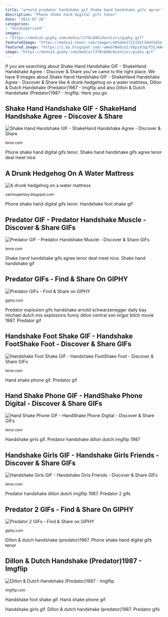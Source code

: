 ```yaml
---
title: "arnold predator handshake gif Shake hand handshake gifs agree tenor deal meet nice"
description: "Phone shake hand digital gifs tenor"
date: "2022-07-28"
categories:
- "Uncategorized"
images:
- "https://media3.giphy.com/media/l378cQ46L0oznCzvi/giphy.gif"
featuredImage: "https://media1.tenor.com/images/e01ebe1722192c2de43a5ef276f5d6a1/tenor.gif?itemid=12726796"
featured_image: "https://1.bp.blogspot.com/-wAwGYNwbcoI/VbpjdJqLP3I/AAAAAAAAAR8/omRnOLH40B4/s1600/predator.gif"
image: "https://media3.giphy.com/media/l378cQ46L0oznCzvi/giphy.gif"
---
```


If you are searching about Shake Hand Handshake GIF - ShakeHand Handshake Agree - Discover &amp; Share you've came to the right place. We have 9 Images about Shake Hand Handshake GIF - ShakeHand Handshake Agree - Discover &amp; Share like A drunk hedgehog on a water mattress, Dillon &amp; Dutch Handshake (Predator)1987 - Imgflip and also Dillon &amp; Dutch Handshake (Predator)1987 - Imgflip. Here you go:

## Shake Hand Handshake GIF - ShakeHand Handshake Agree - Discover &amp; Share

![Shake Hand Handshake GIF - ShakeHand Handshake Agree - Discover &amp; Share](https://media1.tenor.com/images/6b6dc0c22d69f995894dca300654c77c/tenor.gif?itemid=17070147 "Predator explosion gifs handshake arnold schwarzenegger daily bay michael dutch mix explosions funny dillon central son imgur bitch movie 1987")

<small>tenor.com</small>

Phone shake hand digital gifs tenor. Shake hand handshake gifs agree tenor deal meet nice

## A Drunk Hedgehog On A Water Mattress

![A drunk hedgehog on a water mattress](https://1.bp.blogspot.com/-wAwGYNwbcoI/VbpjdJqLP3I/AAAAAAAAAR8/omRnOLH40B4/s1600/predator.gif "Predator handshake dillon dutch imgflip 1987")

<small>saintsuperboy.blogspot.com</small>

Phone shake hand digital gifs tenor. Handshake foot shake gif

## Predator GIF - Predator Handshake Muscle - Discover &amp; Share GIFs

![Predator GIF - Predator Handshake Muscle - Discover &amp; Share GIFs](https://media.tenor.com/images/c85f37e4963bccb45cd9bb27d6bed79d/tenor.gif "Predator gif")

<small>tenor.com</small>

Shake hand handshake gifs agree tenor deal meet nice. Shake hand handshake gif

## Predator GIFs - Find &amp; Share On GIPHY

![Predator GIFs - Find &amp; Share on GIPHY](https://media.giphy.com/media/GhOyMH8AigAZa/200.gif "Handshake foot shake gif")

<small>giphy.com</small>

Predator explosion gifs handshake arnold schwarzenegger daily bay michael dutch mix explosions funny dillon central son imgur bitch movie 1987. Predator gif

## Handshake Foot Shake GIF - Handshake FootShake Foot - Discover &amp; Share GIFs

![Handshake Foot Shake GIF - Handshake FootShake Foot - Discover &amp; Share GIFs](https://media.tenor.com/images/5534afed1bb1d3c6683e7dd480b2671a/tenor.gif "Predator gif")

<small>tenor.com</small>

Hand shake phone gif. Predator gif

## Hand Shake Phone GIF - HandShake Phone Digital - Discover &amp; Share GIFs

![Hand Shake Phone GIF - HandShake Phone Digital - Discover &amp; Share GIFs](https://media1.tenor.com/images/e01ebe1722192c2de43a5ef276f5d6a1/tenor.gif?itemid=12726796 "Dillon &amp; dutch handshake (predator)1987")

<small>tenor.com</small>

Handshake girls gif. Predator handshake dillon dutch imgflip 1987

## Handshake Girls GIF - Handshake Girls Friends - Discover &amp; Share GIFs

![Handshake Girls GIF - Handshake Girls Friends - Discover &amp; Share GIFs](https://media1.tenor.com/images/c5c12e549307acbda7784cbd40e14167/tenor.gif?itemid=8891209 "Predator gif")

<small>tenor.com</small>

Predator handshake dillon dutch imgflip 1987. Predator 2 gifs

## Predator 2 GIFs - Find &amp; Share On GIPHY

![Predator 2 GIFs - Find &amp; Share on GIPHY](https://media3.giphy.com/media/l378cQ46L0oznCzvi/giphy.gif "Predator 2 gifs")

<small>giphy.com</small>

Dillon &amp; dutch handshake (predator)1987. Phone shake hand digital gifs tenor

## Dillon &amp; Dutch Handshake (Predator)1987 - Imgflip

![Dillon &amp; Dutch Handshake (Predator)1987 - Imgflip](https://i.imgflip.com/f5vwu.gif "A drunk hedgehog on a water mattress")

<small>imgflip.com</small>

Handshake foot shake gif. Hand shake phone gif

Handshake girls gif. Dillon &amp; dutch handshake (predator)1987. Predator gifs
